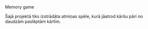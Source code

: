 Memory game

Šajā projektā tiks izstrādāta atmiņas spēle, kurā jāatrod kāršu pāri no daudzām paslēptām kārtīm.